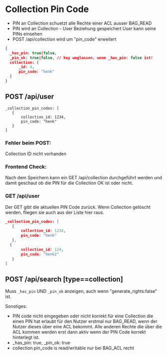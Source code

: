 # Collection Pin Code

* PIN an Collection schuetzt alle Rechte einer ACL ausser BAG\_READ
* PIN wird an Collection - User Beziehung gespeichert User kann seine PINs einsehen
* POST /api/collection wird um "pin\_code" erweitert

```json
{
  _has_pin: true|false,
  _pin_ok: true|false, // key weglassen, wenn _has_pin: false ist!
  collection: {
      _id: 4,
      pin_code: "henk"
  }
}
```

## POST /api/user

```
_collection_pin_codes: [
   {
       collection_id: 1234,
       pin_code: "henk"
   }
]
```

### Fehler beim POST:

Collection ID nicht vorhanden

### Frontend Check:

Nach dem Speichern kann ein GET /api/collection durchgeführt werden und damit geschaut ob die PIN für die Collection OK ist oder nicht.

### GET /api/user

Der GET gibt die aktuellen PIN Code zurück. Wenn Collection gelöscht werden, fliegen sie auch aus der Liste hier raus.

```json
_collection_pin_codes: [
   {
       collection_id: 1234,
       pin_code: "henk"
   },
  {
       collection_id: 124,
       pin_code: "henk2"
   }
]
```

## POST /api/search \[type==collection]

Muss `_has_pin` UND `_pin_ok` anzeigen, auch wenn "generate\_rights:false" ist.

Sonstiges:

* PIN code nicht eingegeben oder nicht korrekt für eine Collection die einen PIN hat erlaubt für den Nutzer erstmal nur BAG\_READ, wenn der Nutzer dieses über eine ACL bekommt. Alle anderen Rechte die über die ACL kommen werden erst dann aktiv wenn der PIN Code korrekt hinterlegt ist.
* \_has\_pin: true, \_pin\_ok: true
* collection.pin\_code is read/writable nur bei BAG\_ACL recht

